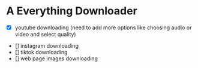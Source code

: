 # A Everything Downloader
- [x] youtube downloading (need to add more options like choosing audio or video and select quality)
- [] instagram downloading
- [] tiktok downloading
- [] web page images downloading
